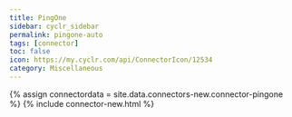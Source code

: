 ```yaml
---
title: PingOne
sidebar: cyclr_sidebar
permalink: pingone-auto
tags: [connector]
toc: false
icon: https://my.cyclr.com/api/ConnectorIcon/12534
category: Miscellaneous
---
```

{% assign connectordata = site.data.connectors-new.connector-pingone %}
{% include connector-new.html %}	